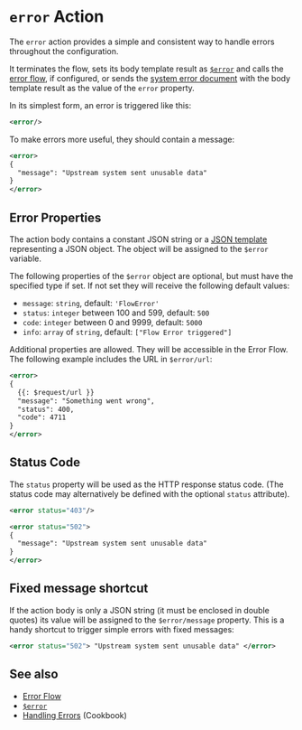 # `error` Action

The `error` action provides a simple and consistent way to handle errors throughout the configuration.

It terminates the flow, sets its body template result as [`$error`](/reference/variables.md#usderror) and calls the [error flow](/reference/OpenAPI/routing.md#error-flow), if configured, or sends the [system error document](/reference/OpenAPI/validation.md#system-error-document) with the body template result as the value of the `error` property.

In its simplest form, an error is triggered like this:

```xml
<error/>
```

To make errors more useful, they should contain a message:

```xml
<error>
{
  "message": "Upstream system sent unusable data"
}
</error>
```

## Error Properties

The action body contains a constant JSON string or a [JSON template](/reference/templating/README.md) representing a JSON object.
The object will be assigned to the `$error` variable.

The following properties of the `$error` object are optional, but must have the specified 
type if set. If not set they will receive the following default values:

* `message`: `string`, default: `'FlowError'`
* `status`: `integer` between 100 and 599, default: `500`
* `code`: `integer` between 0 and 9999, default: `5000`
* `info`: `array` of `string`, default: `["Flow Error triggered"]`

Additional properties are allowed. They will be accessible in the Error Flow. The following example includes the URL in `$error/url`:

```xml
<error>
{
  {{: $request/url }}
  "message": "Something went wrong",
  "status": 400,
  "code": 4711
}
</error>
```

## Status Code

The `status` property will be used as the HTTP response status code. (The status code may alternatively be defined with the optional `status` attribute).

```xml
<error status="403"/>
```

```xml
<error status="502">
{
  "message": "Upstream system sent unusable data"
}
</error>
```

## Fixed message shortcut

If the action body is only a JSON string (it must be enclosed in double quotes) its value will be
assigned to the `$error/message` property. This is a handy shortcut to trigger simple errors with fixed messages:

```xml
<error status="502"> "Upstream system sent unusable data" </error>
```

## See also

* [Error Flow](/reference/OpenAPI/routing.md#error-flow)
* [`$error`](/reference/variables.md#usderror)
* [Handling Errors](/cookbook/error-flow.md) (Cookbook)
